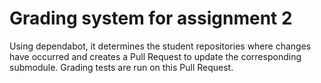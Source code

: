 # Grading system for assignment 2
Using dependabot, it determines the student repositories where changes have occurred and creates a Pull Request to update the corresponding submodule. Grading tests are run on this Pull Request.


